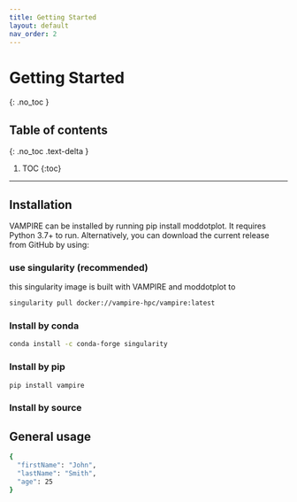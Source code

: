 ```yaml
---
title: Getting Started
layout: default
nav_order: 2
---
```


# Getting Started
{: .no_toc }

## Table of contents
{: .no_toc .text-delta }

1. TOC
{:toc}

---



## Installation

VAMPIRE can be installed by running pip install moddotplot. It requires Python 3.7+ to run. Alternatively, you can download the current release from GitHub by using:

### use singularity (recommended)

this singularity image is built with VAMPIRE and moddotplot to 

```bash
singularity pull docker://vampire-hpc/vampire:latest
```

### Install by conda

```bash
conda install -c conda-forge singularity
```

### Install by pip

```bash
pip install vampire
```

### Install by source



## General usage

```bash
{
  "firstName": "John",
  "lastName": "Smith",
  "age": 25
}
```





